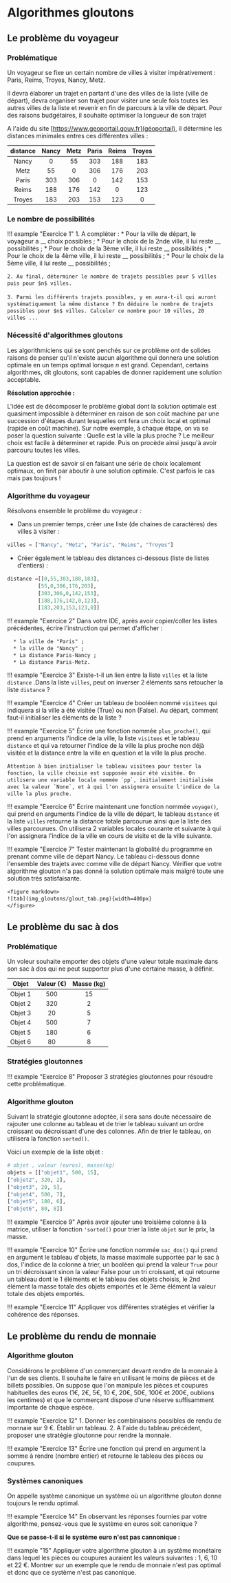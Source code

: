 # Algorithmes gloutons

## Le problème du voyageur

### Problématique

Un voyageur se fixe un certain nombre de villes à visiter impérativement : Paris, Reims, Troyes, Nancy, Metz.

Il devra élaborer un trajet en partant d'une des villes de la liste (ville de départ), devra organiser son trajet pour visiter une seule fois toutes les autres villes de la liste et revenir en fin de parcours à la ville de départ. Pour des raisons budgétaires, il souhaite optimiser la longueur de son trajet

A l'aide du site [https://www.geoportail.gouv.fr](géoportail), il détermine les distances minimales entres ces différentes villes :

|distance |	Nancy | Metz | Paris | Reims | Troyes|
|:-------:|:-----:|:----:|:-----:|:-----:|:-----:|
|Nancy	  |0	  |55	 |303	 |188	 |183    |
|Metz	  |55	  |0	 |306	 |176	 |203    |
|Paris	  |303	  |306	 |0	     |142	 |153    |
|Reims	  |188	  |176	 |142	 |0      |	 123 |
|Troyes	  |183	  |203	 |153	 |123    |	0    |

### Le nombre de possibilités

!!! example "Exercice 1"
    1. A compléter : 
        * Pour la ville de départ, le voyageur a __ choix possibles ;
        * Pour le choix de la 2nde ville, il lui reste __ possibilités ;
        * Pour le choix de la 3ème ville, il lui reste __ possibilités ;
        * Pour le choix de la 4ème ville, il lui reste __ possibilités ;
        * Pour le choix de la 5ème ville, il lui reste __ possibilités ;

    2. Au final, déterminer le nombre de trajets possibles pour 5 villes puis pour $n$ villes.

    3. Parmi les différents trajets possibles, y en aura-t-il qui auront systématiquement la même distance ? En déduire le nombre de trajets possibles pour $n$ villes. Calculer ce nombre pour 10 villes, 20 villes ...

### Nécessité d'algorithmes gloutons

Les algorithmiciens qui se sont penchés sur ce problème ont de solides raisons de penser qu'il n'existe aucun algorithme qui donnera une solution optimale en un temps optimal lorsque $n$ est grand. Cependant, certains algorithmes, dit gloutons, sont capables de donner rapidement une solution acceptable.

**Résolution approchée :**

L'idée est de décomposer le problème global dont la solution optimale est quasiment impossible à déterminer en raison de son coût machine par une succession d'étapes durant lesquelles ont fera un choix local et optimal (rapide en coût machine). Sur notre exemple, à chaque étape, on va se poser la question suivante : Quelle est la ville la plus proche ? Le meilleur choix est facile à déterminer et rapide. Puis on procède ainsi jusqu'à avoir parcouru toutes les villes.

La question est de savoir si en faisant une série de choix localement optimaux, on finit par aboutir à une solution optimale. C'est parfois le cas mais pas toujours !

### Algorithme du voyageur

Résolvons ensemble le problème du voyageur :

* Dans un premier temps, créer une liste (de chaines de caractères) des villes à visiter :

``` py
villes = ["Nancy", "Metz", "Paris", "Reims", "Troyes"]
```

* Créer également le tableau des distances ci-dessous (liste de listes d'entiers) :

``` py
distance =[[0,55,303,188,183],
          [55,0,306,176,203],
          [303,306,0,142,153],
          [188,176,142,0,123],
          [183,203,153,123,0]]
```

!!! example "Exercice 2"
    Dans votre IDE, après avoir copier/coller les listes précédentes, écrire l'instruction qui permet d'afficher  :

      * la ville de "Paris" ; 
      * la ville de "Nancy" ;
      * La distance Paris-Nancy ;
      * La distance Paris-Metz.

!!! example "Exercice 3"
    Existe-t-il un lien entre la liste `villes` et la liste `distance` .Dans la liste `villes`, peut on inverser 2 éléments sans retoucher la liste `distance` ?

!!! example "Exercice 4"
    Créer un tableau de booléen nommé `visitees` qui indiquera si la ville a été visitée (True) ou non (False). Au départ, comment faut-il initialiser les éléments de la liste ?

!!! example "Exercice 5"
    Écrire une fonction nommée `plus_proche()`, qui prend en arguments l'indice de la ville, la liste `visitees` et le tableau `distance` et qui va retourner l'indice de la ville la plus proche non déjà visitée et la distance entre la ville en question et la ville la plus proche.
    
    Attention à bien initialiser le tableau visitees pour tester la fonction, la ville choisie est supposée avoir été visitée. On utilisera une variable locale nommée `pp`, initialement initialisée avec la valeur `None`, et à qui l'on assignera ensuite l'indice de la ville la plus proche. 

!!! example "Exercice 6"
    Écrire maintenant une fonction nommée `voyage()`, qui prend en arguments l'indice de la ville de départ, le tableau `distance` et la liste `villes` retourne la distance totale parcourue ainsi que la liste des villes parcourues. On utilisera 2 variables locales courante et suivante à qui l'on assignera l'indice de la ville en cours de visite et de la ville suivante.

!!! example "Exercice 7"
    Tester maintenant la globalité du programme en prenant comme ville de départ Nancy.
    Le tableau ci-dessous donne l'ensemble des trajets avec comme ville de départ Nancy. Vérifier que votre algorithme glouton n'a pas donné la solution optimale mais malgré toute une solution très satisfaisante.

    <figure markdown>
    ![tab](img_gloutons/glout_tab.png){width=400px}
    </figure>

## Le problème du sac à dos

### Problématique

Un voleur souhaite emporter des objets d'une valeur totale maximale dans son sac à dos qui ne peut supporter plus d'une certaine masse, à définir.

|Objet	| Valeur (€)| Masse (kg)|
|:-----:|:---------:|:---------:|
|Objet 1|	500     |	15      |
|Objet 2|	320	    |    2      |
|Objet 3|	20      |	5|
|Objet 4|	500	    |   7|
|Objet 5|	180	    |   6|
|Objet 6|	80	    |     8|

### Stratégies gloutonnes

!!! example "Exercice 8"
    Proposer 3 stratégies gloutonnes pour résoudre cette problématique.

### Algorithme glouton

Suivant la stratégie gloutonne adoptée, il sera sans doute nécessaire de rajouter une colonne au tableau et de trier le tableau suivant un ordre croissant ou décroissant d'une des colonnes. Afin de trier le tableau, on utilisera la fonction `sorted()`.

Voici un exemple de la liste objet :

```py linenums="1"
# objet , valeur (euros), masse(kg)
objets = [["objet1", 500, 15],
["objet2", 320, 2],
["objet3", 20, 5],
["objet4", 500, 7],
["objet5", 180, 6],
["objet6", 80, 8]]
```

!!! example "Exercice 9"
    Après avoir ajouter une troisième colonne à la matrice, utiliser la fonction `'sorted()` pour trier la liste `objet` sur le prix, la masse.

!!! example "Exercice 10"
    Écrire une fonction nommée `sac_dos()` qui prend en argument le tableau d'objets, la masse maximale supportée par le sac à dos, l'indice de la colonne à trier, un booléen qui prend la valeur `True` pour un tri décroissant sinon la valeur False pour un tri croissant, et qui retourne un tableau dont le 1 éléments et le tableau des objets choisis, le 2nd élément la masse totale des objets emportés et le 3ème élément la valeur totale des objets emportés.

!!! example "Exercice 11"
    Appliquer vos différentes stratégies et vérifier la cohérence des réponses.

## Le problème du rendu de monnaie

### Algorithme glouton

Considérons le problème d'un commerçant devant rendre de la monnaie à l'un de ses clients. Il souhaite le faire en utilisant le moins de pièces et de billets possibles. On suppose que l'on manipule les pièces et coupures habituelles des euros (1€, 2€, 5€, 10 €, 20€, 50€, 100€ et 200€, oublions les centimes) et que le commerçant dispose d'une réserve suffisamment importante de chaque espèce.

!!! example "Exercice 12"
    1. Donner les combinaisons possibles de rendu de monnaie sur 9 €. Établir un tableau.
    2. A l'aide du tableau précédent, proposer une stratégie gloutonne pour rendre la monnaie. 

!!! example "Exercice 13"
    Écrire une fonction qui prend en argument la somme à rendre (nombre entier) et retourne le tableau des pièces ou coupures.

### Systèmes canoniques

On appelle système canonique un système où un algorithme glouton donne toujours le rendu optimal. 

!!! example "Exercice 14"
    En observant les réponses fournies par votre algorithme, pensez-vous que le système en euros soit canonique ?

**Que se passe-t-il si le système euro n'est pas cannonique :**

!!! example "15"
    Appliquer votre algorithme glouton à un système monétaire dans lequel les pièces ou coupures auraient les valeurs suivantes : 1, 6, 10 et 22 €. Montrer sur un exemple que le rendu de monnaie n'est pas optimal et donc que ce système n'est pas canonique.  
